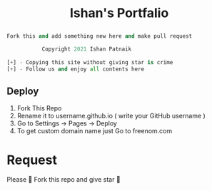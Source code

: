 # <p align="center">Ishan's Portfalio<p>

```py
Fork this and add something new here and make pull request
```

```py 
           Copyright 2021 Ishan Patnaik
           
[+] - Copying this site without giving star is crime   
[+] - Follow us and enjoy all contents here 
```
        
## Deploy

1. Fork This Repo
2. Rename it to username.github.io ( write your GitHub username )
3. Go to Settings -> Pages -> Deploy
4. To get custom domain name just Go to freenom.com

# Request

Please 🙏 Fork this repo and give star 🌟 
